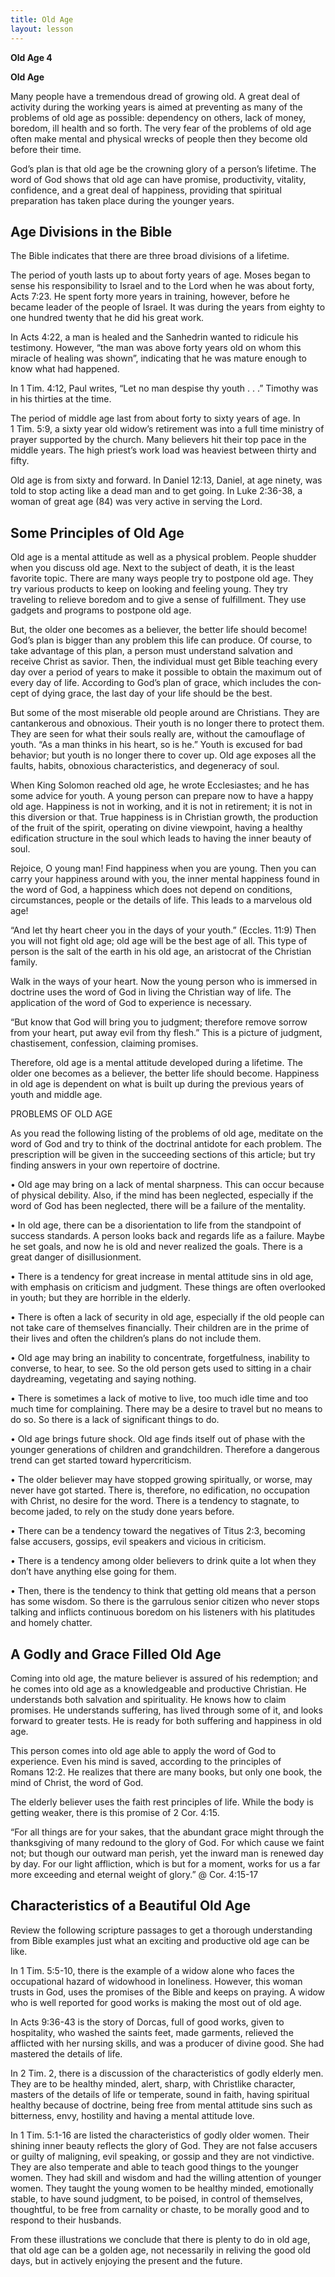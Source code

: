 ```yaml
---
title: Old Age
layout: lesson
---
```



**Old Age 4**

**Old Age**

Many people have a tremendous dread of growing old. A great deal of
activity during the working years is aimed at preventing as many of the
problems of old age as possible: dependency on others, lack of money,
boredom, ill health and so forth. The very fear of the problems of old
age often make mental and physical wrecks of people then they become old
before their time.

God’s plan is that old age be the crowning glory of a person’s lifetime.
The word of God shows that old age can have promise, produc­tivity,
vitality, confidence, and a great deal of happiness, providing that
spiritual preparation has taken place during the younger years.

Age Divisions in the Bible
--------------------------

The Bible indicates that there are three broad divisions of a lifetime.

The period of youth lasts up to about forty years of age. Moses began to
sense his re­sponsibility to Israel and to the Lord when he was about
forty, Acts 7:23. He spent forty more years in training, however, before
he became leader of the people of Israel. It was during the years from
eighty to one hundred twenty that he did his great work.

In Acts 4:22, a man is healed and the Sanhedrin wanted to ridicule his
testimony. However, “the man was above forty years old on whom this
miracle of healing was shown”, indicating that he was mature enough to
know what had happened.

In 1 Tim. 4:12, Paul writes, “Let no man despise thy youth . . .”
Timothy was in his thirties at the time.

The period of middle age last from about forty to sixty years of age. In
1 Tim. 5:9, a sixty year old widow’s retirement was into a full time
ministry of prayer supported by the church. Many believers hit their top
pace in the middle years. The high priest’s work load was heaviest
between thirty and fifty.

Old age is from sixty and forward. In Daniel 12:13, Daniel, at age
ninety, was told to stop acting like a dead man and to get going. In
Luke 2:36-38, a woman of great age (84) was very active in serving the
Lord.

Some Principles of Old Age
--------------------------

Old age is a mental attitude as well as a physical problem. People
shudder when you discuss old age. Next to the subject of death, it is
the least favorite topic. There are many ways people try to postpone old
age. They try various products to keep on looking and feeling young.
They try traveling to relieve boredom and to give a sense of
fulfillment. They use gadgets and programs to postpone old age.

But, the older one becomes as a believer, the better life should become!
God’s plan is bigger than any problem this life can produce. Of course,
to take advantage of this plan, a person must understand salvation and
receive Christ as savior. Then, the individual must get Bible teaching
every day over a period of years to make it possible to obtain the
maximum out of every day of life. According to God’s plan of grace,
which includes the con­cept of dying grace, the last day of your life
should be the best.

But some of the most miserable old people around are Christians. They
are cantankerous and obnoxious. Their youth is no longer there to
protect them. They are seen for what their souls really are, without the
camouflage of youth. “As a man thinks in his heart, so is he.” Youth is
excused for bad behavior; but youth is no longer there to cover up. Old
age exposes all the faults, habits, obnoxious characteristics, and
degeneracy of soul.

When King Solomon reached old age, he wrote Ecclesiastes; and he has
some advice for youth. A young person can prepare now to have a happy
old age. Happiness is not in working, and it is not in retirement; it is
not in this diversion or that. True happiness is in Christian growth,
the production of the fruit of the spirit, operating on divine
viewpoint, having a healthy edification structure in the soul which
leads to having the inner beauty of soul.

Rejoice, O young man! Find happiness when you are young. Then you can
carry your happiness around with you, the inner mental happiness found
in the word of God, a happiness which does not depend on conditions,
circumstances, people or the details of life. This leads to a marvelous
old age!

“And let thy heart cheer you in the days of your youth.” (Eccles. 11:9)
Then you will not fight old age; old age will be the best age of all.
This type of person is the salt of the earth in his old age, an
aristocrat of the Christian family.

Walk in the ways of your heart. Now the young person who is immersed in
doctrine uses the word of God in living the Christian way of life. The
application of the word of God to experience is necessary.

“But know that God will bring you to judgment; therefore remove sorrow
from your heart, put away evil from thy flesh.” This is a picture of
judgment, chastisement, confession, claiming promises.

Therefore, old age is a mental attitude de­veloped during a lifetime.
The older one be­comes as a believer, the better life should be­come.
Happiness in old age is dependent on what is built up during the
previous years of youth and middle age.

PROBLEMS OF OLD AGE

As you read the following listing of the problems of old age, meditate
on the word of God and try to think of the doctrinal antidote for each
problem. The prescription will be given in the succeeding sections of
this article; but try finding answers in your own repertoire of
doctrine.

• Old age may bring on a lack of mental sharpness. This can occur
because of physical debility. Also, if the mind has been neglected,
especially if the word of God has been neglected, there will be a
failure of the mentality.

• In old age, there can be a disorientation to life from the standpoint
of success standards. A person looks back and regards life as a failure.
Maybe he set goals, and now he is old and never realized the goals.
There is a great danger of disillusionment.

• There is a tendency for great increase in mental attitude sins in old
age, with emphasis on criticism and judgment. These things are often
overlooked in youth; but they are horrible in the elderly.

• There is often a lack of security in old age, especially if the old
people can not take care of themselves financially. Their children are
in the prime of their lives and often the children’s plans do not
include them.

• Old age may bring an inability to concentrate, forgetfulness,
inability to converse, to hear, to see. So the old person gets used to
sitting in a chair daydreaming, vegetat­ing and saying nothing.

• There is sometimes a lack of motive to live, too much idle time and
too much time for complaining. There may be a de­sire to travel but no
means to do so. So there is a lack of significant things to do.

• Old age brings future shock. Old age finds itself out of phase with
the younger gen­erations of children and grandchildren. Therefore a
dangerous trend can get started toward hypercriticism.

• The older believer may have stopped growing spiritually, or worse, may
never have got started. There is, therefore, no edification, no
occupation with Christ, no desire for the word. There is a tendency to
stagnate, to become jaded, to rely on the study done years before.

• There can be a tendency toward the nega­tives of Titus 2:3, becoming
false accusers, gossips, evil speakers and vicious in criticism.

• There is a tendency among older believers to drink quite a lot when
they don’t have anything else going for them.

• Then, there is the tendency to think that getting old means that a
person has some wisdom. So there is the garrulous senior citizen who
never stops talking and inflicts continuous boredom on his listeners
with his platitudes and homely chatter.

A Godly and Grace Filled Old Age
--------------------------------

Coming into old age, the mature believer is assured of his redemption;
and he comes into old age as a knowledgeable and productive Christian.
He understands both salvation and spirituality. He knows how to claim
promises. He understands suffering, has lived through some of it, and
looks forward to greater tests. He is ready for both suffering and
happiness in old age.

This person comes into old age able to apply the word of God to
experience. Even his mind is saved, according to the principles of
Romans 12:2. He realizes that there are many books, but only one book,
the mind of Christ, the word of God.

The elderly believer uses the faith rest principles of life. While the
body is getting weaker, there is this promise of 2 Cor. 4:15.

“For all things are for your sakes, that the abundant grace might
through the thanksgiv­ing of many redound to the glory of God. For which
cause we faint not; but though our out­ward man perish, yet the inward
man is re­newed day by day. For our light affliction, which is but for a
moment, works for us a far more exceeding and eternal weight of glory.”
@ Cor. 4:15-17

Characteristics of a Beautiful Old Age
--------------------------------------

Review the following scripture passages to get a thorough understanding
from Bible examples just what an exciting and productive old age can be
like.

In 1 Tim. 5:5-10, there is the example of a widow alone who faces the
occupational haz­ard of widowhood in loneliness. However, this woman
trusts in God, uses the promises of the Bible and keeps on praying. A
widow who is well reported for good works is mak­ing the most out of old
age.

In Acts 9:36-43 is the story of Dorcas, full of good works, given to
hospitality, who washed the saints feet, made garments, re­lieved the
afflicted with her nursing skills, and was a producer of divine good.
She had mastered the details of life.

In 2 Tim. 2, there is a discussion of the characteristics of godly
elderly men. They are to be healthy minded, alert, sharp, with
Christlike character, masters of the details of life or temperate, sound
in faith, having spiritual healthy because of doctrine, being free from
mental attitude sins such as bitter­ness, envy, hostility and having a
mental attitude love.

In 1 Tim. 5:1-16 are listed the characteristics of godly older women.
Their shining inner beauty reflects the glory of God. They are not false
accusers or guilty of maligning, evil speaking, or gossip and they are
not vindictive. They are also temperate and able to teach good things to
the younger women. They had skill and wisdom and had the willing
attention of younger women. They taught the young women to be healthy
minded, emotionally stable, to have sound judgment, to be poised, in
control of themselves, thoughtful, to be free from carnality or chaste,
to be morally good and to respond to their husbands.

From these illustrations we conclude that there is plenty to do in old
age, that old age can be a golden age, not necessarily in reliving the
good old days, but in actively enjoying the present and the future.

